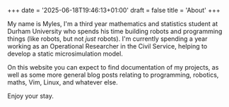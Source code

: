 +++
date = '2025-06-18T19:46:13+01:00'
draft = false
title = 'About'
+++

My name is Myles, I'm a third year mathematics and statistics student at Durham University who spends his time building robots and programming things (like robots, but not *just* robots). I'm currently spending a year working as an Operational Researcher in the Civil Service, helping to develop a static microsimulation model.

On this website you can expect to find documentation of my projects, as well as some more general blog posts relating to programming, robotics, maths, Vim, Linux, and whatever else.

Enjoy your stay.
